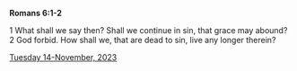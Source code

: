 **Romans 6:1-2**

1 What shall we say then? Shall we continue in sin, that grace may abound? 2 God forbid. How shall we, that are dead to sin, live any longer therein?

[Tuesday 14-November, 2023](https://getbible.life/kjv/Romans/6/1-2)
